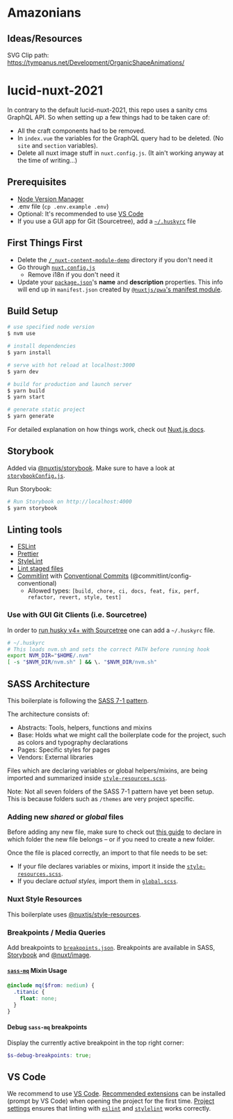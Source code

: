 # Amazonians

## Ideas/Resources
SVG Clip path:
https://tympanus.net/Development/OrganicShapeAnimations/


# lucid-nuxt-2021

In contrary to the default lucid-nuxt-2021, this repo uses a sanity cms GraphQL API.
So when setting up a few things had to be taken care of:

- All the craft components had to be removed.
- In `index.vue` the variables for the GraphQL query had to be deleted. (No `site` and `section` variables).
- Delete all nuxt image stuff in `nuxt.config.js`. (It ain't working anyway at the time of writing...)

## Prerequisites

- [Node Version Manager](https://github.com/nvm-sh/nvm)
- .env file (`cp .env.example .env`)
- Optional: It's recommended to use [VS Code](#VS-Code)
- If you use a GUI app for Git (Sourcetree), add a [`~/.huskyrc`](#use-with-gui-git-clients-ie-sourcetree) file

## First Things First

- Delete the [`/_nuxt-content-module-demo`](./_nuxt-content-module-demo) directory if you don't need it
- Go through [`nuxt.config.js`](./nuxt.config.js)
  - Remove i18n if you don't need it
- Update your [`package.json`](./package.json)'s **name** and **description** properties. This info will end up in `manifest.json` created by [`@nuxtjs/pwa`'s manifest module](https://pwa.nuxtjs.org/manifest).

## Build Setup

```bash
# use specified node version
$ nvm use

# install dependencies
$ yarn install

# serve with hot reload at localhost:3000
$ yarn dev

# build for production and launch server
$ yarn build
$ yarn start

# generate static project
$ yarn generate
```

For detailed explanation on how things work, check out [Nuxt.js docs](https://nuxtjs.org).

## Storybook

Added via [@nuxtjs/storybook](https://storybook.nuxtjs.org). Make sure to have a look at [`storybookConfig.js`](./configs/storybookConfig.js).

Run Storybook:

```bash
# Run Storybook on http://localhost:4000
$ yarn storybook
```

## Linting tools

- [ESLint](https://github.com/nuxt/eslint-config)
- [Prettier](https://github.com/prettier/prettier)
- [StyleLint](https://github.com/stylelint/stylelint)
- [Lint staged files](https://github.com/okonet/lint-staged)
- [Commitlint](https://github.com/conventional-changelog/commitlint) with [Conventional Commits](https://www.conventionalcommits.org/en) (@commitlint/config-conventional)
  - Allowed types: `[build, chore, ci, docs, feat, fix, perf, refactor, revert, style, test]`

### Use with GUI Git Clients (i.e. Sourcetree)

In order to [run husky v4+ with Sourcetree](https://typicode.github.io/husky/#/?id=command-not-found) one can add a `~/.huskyrc` file.

```bash
# ~/.huskyrc
# This loads nvm.sh and sets the correct PATH before running hook
export NVM_DIR="$HOME/.nvm"
[ -s "$NVM_DIR/nvm.sh" ] && \. "$NVM_DIR/nvm.sh"
```

## SASS Architecture

This boilerplate is following the [SASS 7-1 pattern](https://sass-guidelin.es/#the-7-1-pattern).

The architecture consists of:

- Abstracts: Tools, helpers, functions and mixins
- Base: Holds what we might call the boilerplate code for the project, such as colors and typography declarations
- Pages: Specific styles for pages
- Vendors: External libraries

Files which are declaring variables or global helpers/mixins, are being imported and summarized inside [`style-resources.scss`](./assets/scss/style-resources.scss).

Note: Not all seven folders of the SASS 7-1 pattern have yet been setup. This is because folders such as `/themes` are very project specific.

### Adding new _shared_ or _global_ files

Before adding any new file, make sure to check out [this guide](https://sass-guidelin.es/#the-7-1-pattern) to declare in which folder the new file belongs – or if you need to create a new folder.

Once the file is placed correctly, an import to that file needs to be set:

- If your file declares variables or mixins, import it inside the [`style-resources.scss`](./assets/scss/style-resources.scss).
- If you declare _actual styles,_ import them in [`global.scss`](./assets/scss/global.scss).

### Nuxt Style Resources

This boilerplate uses [@nuxtjs/style-resources](https://github.com/nuxt-community/style-resources-module).

### Breakpoints / Media Queries

Add breakpoints to [`breakpoints.json`](./configs/breakpoints.json). Breakpoints are available in SASS, [Storybook](./configs/storybookConfig.js) and [@nuxt/image](./configs/nuxtImageConfig.js).

#### [`sass-mq`](https://github.com/sass-mq/sass-mq) Mixin Usage

```scss
@include mq($from: medium) {
  .titanic {
    float: none;
  }
}
```

#### Debug `sass-mq` breakpoints

Display the currently active breakpoint in the top right corner:

```scss
$s-debug-breakpoints: true;
```

## VS Code

We recommend to use [VS Code](https://code.visualstudio.com/). [Recommended extensions](./.vscode/extensions.json) can be installed (prompt by VS Code) when opening the project for the first time. [Project settings](./.vscode/settings.json) ensures that linting with [`eslint`](./.eslintrc.js) and [`stylelint`](./.stylelintrc.json) works correctly.
